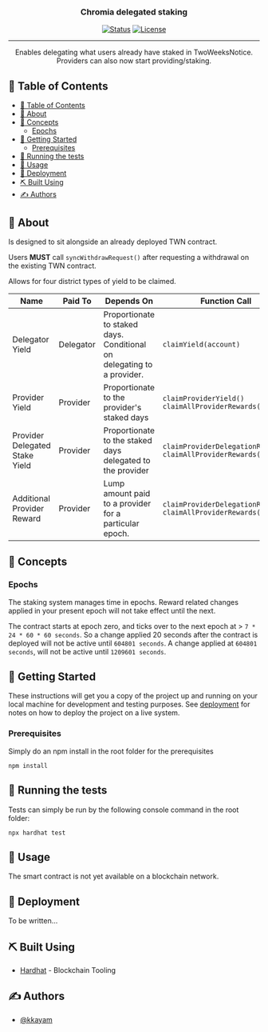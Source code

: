 <!-- <p align="center">
  <a href="" rel="noopener">
 <img width=200px height=200px src="./logo.png" alt="Project logo"></a>
</p> -->

<h3 align="center">Chromia delegated staking</h3>

<div align="center">

[![Status](https://img.shields.io/badge/status-active-success.svg)]()
[![License](https://img.shields.io/badge/license-MIT-blue.svg)](/LICENSE)

</div>

---

<p align="center"> Enables delegating what users already have staked in TwoWeeksNotice. Providers can also now start providing/staking.
    <br> 
</p>

## 📝 Table of Contents

- [📝 Table of Contents](#-table-of-contents)
- [🏁 About ](#-about-)
- [🤔 Concepts](#-concepts)
  - [Epochs](#epochs)
- [🏁 Getting Started ](#-getting-started-)
  - [Prerequisites](#prerequisites)
- [🔧 Running the tests ](#-running-the-tests-)
- [🎈 Usage ](#-usage-)
- [🚀 Deployment ](#-deployment-)
- [⛏️ Built Using ](#️-built-using-)
- [✍️ Authors ](#️-authors-)

## 🏁 About <a name = "about"></a>

Is designed to sit alongside an already deployed TWN contract.

Users **MUST** call `syncWithdrawRequest()` after requesting a withdrawal on the existing TWN contract.

Allows for four district types of yield to be claimed.

Name  | Paid To | Depends On | Function Call
------------- | ------------- | ------------- | -------------
Delegator Yield | Delegator | Proportionate to staked days. Conditional on delegating to a provider. | `claimYield(account)`
Provider Yield | Provider | Proportionate to the provider's staked days | `claimProviderYield()` `claimAllProviderRewards()`
Provider Delegated Stake Yield | Provider  | Proportionate to the staked days delegated to the provider | `claimProviderDelegationReward()` `claimAllProviderRewards()`
Additional Provider Reward | Provider | Lump amount paid to a provider for a particular epoch. | `claimProviderDelegationReward()` `claimAllProviderRewards()`

## 🤔 Concepts

### Epochs

The staking system manages time in epochs. Reward related changes applied in your present epoch will not take
effect until the next.

The contract starts at epoch zero, and ticks over to the next epoch at > `7 * 24 * 60 * 60 seconds`. So a change applied
20 seconds after the contract is deployed will not be active until `604801 seconds`. A change applied at `604801 seconds`,
will not be active until `1209601 seconds`.


## 🏁 Getting Started <a name = "getting_started"></a>

These instructions will get you a copy of the project up and running on your local machine for development and testing purposes. See [deployment](#deployment) for notes on how to deploy the project on a live system.

### Prerequisites

Simply do an npm install in the root folder for the prerequisites

```
npm install
```

## 🔧 Running the tests <a name = "tests"></a>

Tests can simply be run by the following console command in the root folder:

```
npx hardhat test
```

## 🎈 Usage <a name="usage"></a>

The smart contract is not yet available on a blockchain network.

## 🚀 Deployment <a name = "deployment"></a>

To be written...

## ⛏️ Built Using <a name = "built_using"></a>

-   [Hardhat](https://hardhat.org/) - Blockchain Tooling

## ✍️ Authors <a name = "authors"></a>

-   [@kkayam](https://github.com/kkayam)
